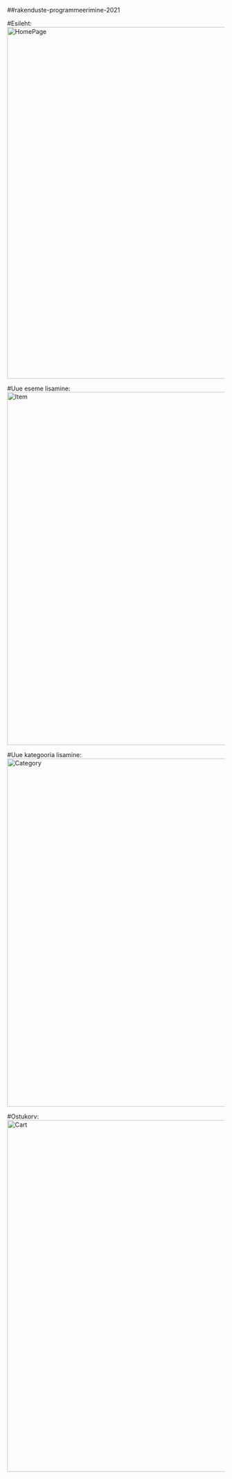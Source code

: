 ##rakenduste-programmeerimine-2021 

#Esileht:
<img width="813" alt="HomePage" src="https://user-images.githubusercontent.com/70939499/137635381-6397df67-1be1-43dd-a490-612d53206951.png">

#Uue eseme lisamine:
<img width="816" alt="Item" src="https://user-images.githubusercontent.com/70939499/137635385-4fb9edf8-1e20-4c83-a545-ecf069a3c5c9.png">

#Uue kategooria lisamine:
<img width="805" alt="Category" src="https://user-images.githubusercontent.com/70939499/137635388-71a5541b-e909-4c1f-bd8a-afd7c7eee3f1.png">

#Ostukorv:
<img width="813" alt="Cart" src="https://user-images.githubusercontent.com/70939499/137635393-0ac98101-737d-426f-a372-2fe4e37e9171.png">
